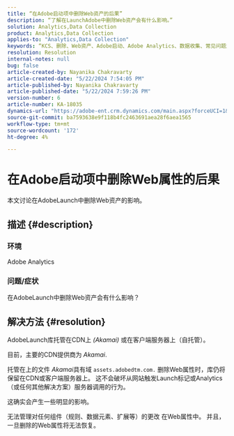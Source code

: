 ```yaml
---
title: “在Adobe启动项中删除Web资产的后果”
description: “了解在LaunchAdobe中删除Web资产会有什么影响。”
solution: Analytics,Data Collection
product: Analytics,Data Collection
applies-to: "Analytics,Data Collection"
keywords: “KCS、删除、Web资产、Adobe启动、Adobe Analytics、数据收集、常见问题解答”
resolution: Resolution
internal-notes: null
bug: false
article-created-by: Nayanika Chakravarty
article-created-date: "5/22/2024 7:54:05 PM"
article-published-by: Nayanika Chakravarty
article-published-date: "5/22/2024 7:59:26 PM"
version-number: 6
article-number: KA-18035
dynamics-url: "https://adobe-ent.crm.dynamics.com/main.aspx?forceUCI=1&pagetype=entityrecord&etn=knowledgearticle&id=f3389008-7518-ef11-9f8a-6045bd026dc7"
source-git-commit: ba7593638e9f118b4fc2463691aea28f6aea1565
workflow-type: tm+mt
source-wordcount: '172'
ht-degree: 4%

---
```


# 在Adobe启动项中删除Web属性的后果


本文讨论在AdobeLaunch中删除Web资产的影响。

## 描述 {#description}


### <b>环境</b>

Adobe Analytics

### <b>问题/症状</b>

在AdobeLaunch中删除Web资产会有什么影响？


## 解决方法 {#resolution}


AdobeLaunch库托管在CDN上 *(Akamai)* 或在客户端服务器上（自托管）。

目前，主要的CDN提供商为 *Akamai*.

托管在上的文件 *Akamai*&#x200B;具有域 `assets.adobedtm.com.` 删除Web属性时，库仍将保留在CDN或客户端服务器上。 这不会破坏从网站触发Launch标记或Analytics（或任何其他解决方案）服务器调用的行为。

这确实会产生一些明显的影响。

无法管理对任何组件（规则、数据元素、扩展等）的更改 在Web属性中。 并且，一旦删除的Web属性将无法恢复。
